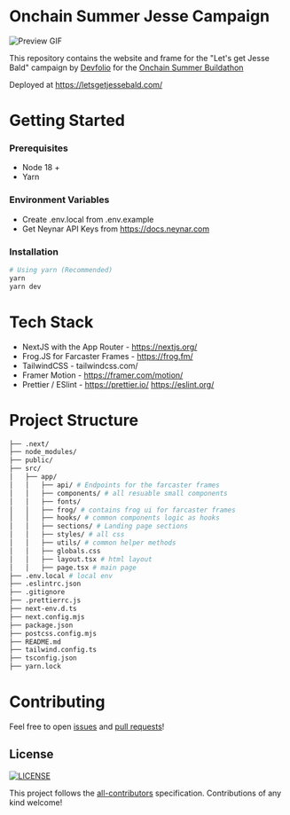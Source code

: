 # Onchain Summer Jesse Campaign

![Preview GIF](https://letsgetjessebald.com/nft-fc.gif)

This repository contains the website and frame for the "Let's get Jesse Bald" campaign by [Devfolio](https://devfolio.co/) for the [Onchain Summer Buildathon](https://onchain-summer.devfolio.co/)

Deployed at https://letsgetjessebald.com/

# Getting Started

### Prerequisites

- Node 18 +
- Yarn

### Environment Variables

- Create .env.local from .env.example
- Get Neynar API Keys from https://docs.neynar.com

### Installation

```bash
# Using yarn (Recommended)
yarn
yarn dev
```

# Tech Stack

- NextJS with the App Router - https://nextjs.org/
- Frog.JS for Farcaster Frames - https://frog.fm/
- TailwindCSS - tailwindcss.com/
- Framer Motion - https://framer.com/motion/
- Prettier / ESlint - https://prettier.io/  https://eslint.org/

# Project Structure

```bash
├── .next/
├── node_modules/
├── public/
├── src/
│   ├── app/
│   │   ├── api/ # Endpoints for the farcaster frames
│   │   ├── components/ # all resuable small components
│   │   ├── fonts/
│   │   ├── frog/ # contains frog ui for farcaster frames
│   │   ├── hooks/ # common components logic as hooks
│   │   ├── sections/ # Landing page sections
│   │   ├── styles/ # all css
│   │   ├── utils/ # common helper methods
│   │   ├── globals.css
│   │   ├── layout.tsx # html layout
│   │   ├── page.tsx # main page
├── .env.local # local env
├── .eslintrc.json
├── .gitignore
├── .prettierrc.js
├── next-env.d.ts
├── next.config.mjs
├── package.json
├── postcss.config.mjs
├── README.md
├── tailwind.config.ts
├── tsconfig.json
├── yarn.lock

```

# Contributing

Feel free to open [issues](https://github.com/devfolioco/onchain-summer-jesse-campaign/issues/new/choose) and [pull requests](https://github.com/devfolioco/onchain-summer-jesse-campaign/pulls)!

## License

[![LICENSE](https://img.shields.io/github/license/devfolioco/onchain-summer-jesse-campaign)](https://github.com/devfolioco/onchain-summer-jesse-campaign/blob/main/LICENSE)

This project follows the [all-contributors](https://github.com/all-contributors/all-contributors) specification. Contributions of any kind welcome!
